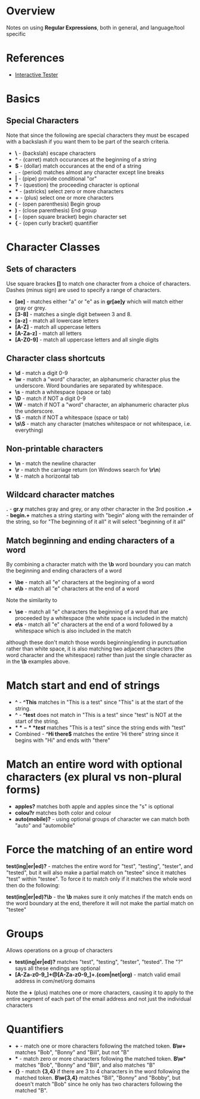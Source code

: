 # Overview

Notes on using **Regular Expressions**, both in general, and language/tool specific

# References

* [Interactive Tester](https://regexr.com/)

# Basics

## Special Characters

Note that since the following are special characters they must be escaped with a backslash if you want them to be part of the search criteria.

* **\\** - (backslah) escape characters
* **^** - (carret) match occurances at the beginning of a string
* **$** - (dollar) match occurances at the end of a string
* **.** - (period) matches almost any character except line breaks
* **|** - (pipe) provide conditional "or"
* **?** - (question) the proceeding character is optional
* **\*** - (astricks) select zero or more characters
* **+** - (plus) select one or more characters
* **\(** - (open parenthesis) Begin group
* **\)** - (close parenthesis) End group
* **\[** - (open square bracket) begin character set
* **\{** - (open curly bracket) quantifier

# Character Classes

## Sets of characters

Use square brackes **\[\]** to match one character from a choice of characters.  Dashes (minus sign) are used to specify a range of characters.

* **\[ae\]** - matches either "a" or "e" as in **gr\[ae]y** which will match either gray or grey.
* **\[3-8\]** - matches a single digit between 3 and 8.
* **\[a-z\]** - match all lowercase letters
* **\[A-Z\]** - match all uppercase letters
* **\[A-Za-z\]** - match all letters
* **\[A-Z0-9\]** - match all uppercase letters and all single digits

## Character class shortcuts

* **\\d** - match a digit 0-9
* **\\w** - match a "word" character, an alphanumeric character plus the underscore.  Word boundaries are separated by whitespace.
* **\\s** - match a whitespace (space or tab)
* **\\D** - match if NOT a digit 0-9
* **\\W** - match if NOT a "word" character, an alphanumeric character plus the underscore.
* **\\S** - match if NOT a whitespace (space or tab)
* **\\s\\S** - match any character (matches whitespace or not whitespace, i.e. everything)

## Non-printable characters

* **\\n** - match the newline character
* **\\r** - match the carriage return (on Windows search for **\\r\\n**)
* **\\t** - match a horizontal tab

## Wildcard character matches

**.** - **gr.y** matches gray and grey, or any other character in the 3rd position
**.+** - **begin.+** matches a string starting with "begin" along with the remainder of the string, so for "The beginning of it all" it will select "beginning of it all"

## Match beginning and ending characters of a word

By combining a character match with the **\\b** word boundary you can match the beginning and ending characters of a word

* **\\be** - match all "e" characters at the beginning of a word
* **e\\b** - match all "e" characters at the end of a word

Note the similarity to

* **\\se** - match all "e" characters the beginning of a word that are proceeded by a whitespace (the white space is included in the match)
* **e\\s** - match all "e" characters at the end of a word followed by a whitespace which is also included in the match

although these don't match those words beginning/ending in punctuation rather than white space, it is also matching two adjacent characters (the word character and the whitespace) rather than just the single character as in the **\\b** examples above.

# Match start and end of strings

* **^** - **^This** matches in "This is a test" since "This" is at the start of the string.
* **^** - **^test** does not match in "This is a test" since "test" is NOT at the start of the string.
* **$** - **test$** matches "This is a test" since the string ends with "test"
* Combined - **^Hi there$** matches the entire 'Hi there" string since it begins with "Hi" and ends with "there"

# Match an entire word with optional characters (ex plural vs non-plural forms)

* **apples?** matches both apple and apples since the "s" is optional
* **colou?r** matches both color and colour
* **auto(mobile)?** - using optional groups of character we can match both "auto" and "automobile"

# Force the matching of an entire word

**test(ing|er|ed)?** - matches the entire word for "test", "testing", "tester", and "tested", but it will also make a partial match on "testee" since it matches "test" within "testee".  To force it to match only if it matches the whole word then do the following:

**test(ing|er|ed)?\\b** - the **\\b** makes sure it only matches if the match ends on the word boundary at the end, therefore it will not make the partial match on "testee" 

# Groups

Allows operations on a group of characters

* **test\(ing|er|ed)?** matches "test", "testing", "tester", "tested".  The "?" says all these endings are optional
* **\[A-Za-z0-9_\]+@\[A-Za-z0-9_\]+\.\(com|net|org\)** - match valid email address in com/net/org domains

Note the **+** (plus) matches one or more characters, causing it to apply to the entire segment of each part of the email address and not just the individual characters

# Quantifiers

* **+** - match one or more characters following the matched token.  **B\w+** matches "Bob", "Bonny" and "Bill", but not "B"
* **\*** - match zero or more characters following the matched token.  **B\w*** matches "Bob", "Bonny" and "Bill", and also matches "B"
* **\{\}** - match **\{3,4\}** if there are 3 to 4 characters in the word following the matched token.  **B\\w\{3,4\}** matches "Bill", "Bonny" and "Bobby", but doesn't match "Bob" since he only has two characters following the matched "B".

